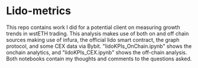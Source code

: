 # Lido-metrics

This repo contains work I did for a potential client on measuring growth trends in wstETH trading. This analysis makes use of both on and off chain sources making use of infura, the official lido smart contract,
the graph protocol, and some CEX data via Bybit. "lidoKPIs_OnChain.ipynb" shows the onchain analytics, and "lidoKPIs_CEX.ipynb" shows the off-chain analysis. Both notebooks contain my thoughts and comments to the
questions asked.
